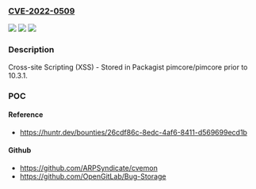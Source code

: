### [CVE-2022-0509](https://cve.mitre.org/cgi-bin/cvename.cgi?name=CVE-2022-0509)
![](https://img.shields.io/static/v1?label=Product&message=pimcore%2Fpimcore&color=blue)
![](https://img.shields.io/static/v1?label=Version&message=n%2Fa&color=blue)
![](https://img.shields.io/static/v1?label=Vulnerability&message=CWE-79%20Improper%20Neutralization%20of%20Input%20During%20Web%20Page%20Generation%20('Cross-site%20Scripting')&color=brighgreen)

### Description

Cross-site Scripting (XSS) - Stored in Packagist pimcore/pimcore prior to 10.3.1.

### POC

#### Reference
- https://huntr.dev/bounties/26cdf86c-8edc-4af6-8411-d569699ecd1b

#### Github
- https://github.com/ARPSyndicate/cvemon
- https://github.com/OpenGitLab/Bug-Storage

